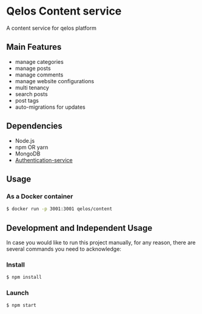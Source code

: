 # Qelos Content service

A content service for qelos platform 

## Main Features
- manage categories
- manage posts
- manage comments
- manage website configurations
- multi tenancy
- search posts
- post tags 
- auto-migrations for updates

## Dependencies
- Node.js
- npm OR yarn
- MongoDB
- [Authentication-service](https://gitlab.com/qelos/qelos)


## Usage
### As a Docker container
```sh
$ docker run -p 3001:3001 qelos/content
```

## Development and Independent Usage
In case you would like to run this project manually, for any reason, there are several commands you need to acknowledge:

### Install
```sh
$ npm install
```

### Launch
```sh
$ npm start
```
